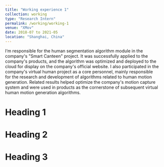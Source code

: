 ```yaml
---
title: "Working experience 1"
collection: working
type: "Research Intern"
permalink: /working/working-1
venue: "XMov"
date: 2018-07 to 2021-05
location: "Shanghai, China"
---
```


I‘m responsible for the human segmentation algorithm module in the company's "Smart Canteen" project. It was successfully applied to the company's products, and the algorithm was optimized and deployed to the cloud for display on the company's official website.
I also participated in the company's virtual human project as a core personnel, mainly responsible for the research and development of algorithms related to human motion generation. Related results helped optimize the company's motion capture system and were used in products as the cornerstone of subsequent virtual human motion generation algorithms.

Heading 1
======

Heading 2
======

Heading 3
======

<!-- ---
title: "Teaching experience 1"
collection: teaching
type: "Undergraduate course"
permalink: /teaching/2014-spring-teaching-1
venue: "University 1, Department"
date: 2014-01-01
location: "City, Country"
---

This is a description of a teaching experience. You can use markdown like any other post.

Heading 1
======

Heading 2
======

Heading 3
====== -->